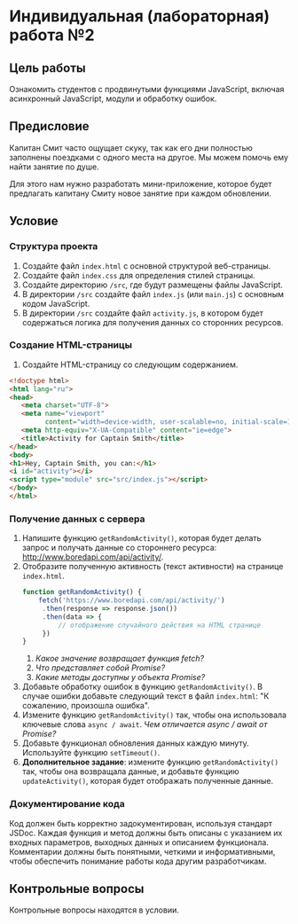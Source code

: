 # Индивидуальная (лабораторная) работа №2

## Цель работы

Ознакомить студентов с продвинутыми функциями JavaScript, включая асинхронный JavaScript, модули и обработку ошибок.

## Предисловие

Капитан Смит часто ощущает скуку, так как его дни полностью заполнены поездками с одного места на другое. Мы можем помочь ему найти занятие по душе.

Для этого нам нужно разработать мини-приложение, которое будет предлагать капитану Смиту новое занятие при каждом обновлении.

## Условие

### Структура проекта

1. Создайте файл `index.html` с основной структурой веб-страницы.
2. Создайте файл `index.css` для определения стилей страницы.
3. Создайте директорию `/src`, где будут размещены файлы JavaScript.
4. В директории `/src` создайте файл `index.js` (или `main.js`) с основным кодом JavaScript.
5. В директории `/src` создайте файл `activity.js`, в котором будет содержаться логика для получения данных со сторонних ресурсов.

### Создание HTML-страницы

1. Создайте HTML-страницу со следующим содержанием.
```html
<!doctype html>
<html lang="ru">
<head>
   <meta charset="UTF-8">
   <meta name="viewport"
         content="width=device-width, user-scalable=no, initial-scale=1.0, maximum-scale=1.0, minimum-scale=1.0">
   <meta http-equiv="X-UA-Compatible" content="ie=edge">
   <title>Activity for Captain Smith</title>
</head>
<body>
<h1>Hey, Captain Smith, you can:</h1>
<i id="activity"></i>
<script type="module" src="src/index.js"></script>
</body>
</html>
```
 
### Получение данных с сервера

1. Напишите функцию `getRandomActivity()`, которая будет делать запрос и получать данные со стороннего ресурса: http://www.boredapi.com/api/activity/.
2. Отобразите полученную активность (текст активности) на странице `index.html`.
   ```js
   function getRandomActivity() {
       fetch('https://www.boredapi.com/api/activity/')
        .then(response => response.json())
        .then(data => {
            // отображение случайного действия на HTML странице
        })
   }
   ```
   1. _Какое значение возвращает функция fetch?_
   2. _Что представляет собой Promise?_
   3. _Какие методы доступны у объекта Promise?_
3. Добавьте обработку ошибок в функцию `getRandomActivity()`. В случае ошибки добавьте следующий текст в файл `index.html`: "К сожалению, произошла ошибка".
4. Измените функцию `getRandomActivity()` так, чтобы она использовала ключевые слова `async / await`. _Чем отличается async / await от Promise?_
5. Добавьте функционал обновления данных каждую минуту. Используйте функцию `setTimeout()`.
6. **Дополнительное задание**: измените функцию `getRandomActivity()` так, чтобы она возвращала данные, и добавьте функцию `updateActivity()`, которая будет отображать полученные данные.

### Документирование кода

Код должен быть корректно задокументирован, используя стандарт JSDoc. Каждая функция и метод должны быть описаны с указанием их входных параметров, выходных данных и описанием функционала. Комментарии должны быть понятными, четкими и информативными, чтобы обеспечить понимание работы кода другим разработчикам.

## Контрольные вопросы

Контрольные вопросы находятся в условии.